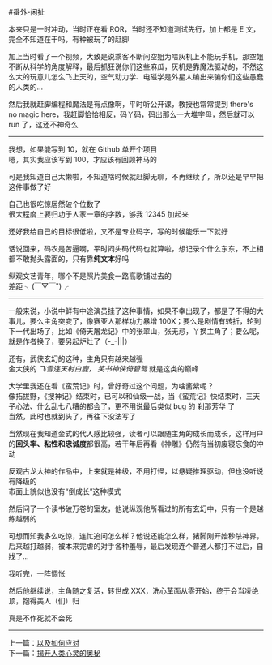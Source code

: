 #番外-闲扯


本来只是一时冲动，当时正在看 ROR，当时还不知道测试先行，加上都是 E 文，完全不知道在干吗，有种被玩了的赶脚  

加上当时看了一个视频，大致是说乘客不断问空姐为啥灰机上不能玩手机，那空姐不断从科学的角度解释，最后抓狂说你们这些麻瓜，灰机是靠魔法驱动的，不然这么大的玩意儿怎么飞上天的，空气动力学、电磁学是外星人编出来骗你们这些愚蠢的人类的...

然后我就赶脚编程和魔法是有点像啊，平时听公开课，教授也常常提到 there's no magic here，我赶脚恰恰相反，码丫码，码出那么一大堆字母，然后就可以 run 了，这还不神奇么

---

我想，如果能写到 10，就在 Github 单开个项目  
嗯，其实我应该写到 100，才应该有回顾神马的  

可是我知道自己太懒啦，不知道啥时候就赶脚无聊，不再继续了，所以还是早早把这件事做了好

自己也很吃惊居然破个位数了  
很大程度上要归功于人家一章的字数，够我 12345 加起来  

还好我给自己的目标很低啦，又不是专业码字，写的时候能乐一下就好  

话说回来，码农是苦逼啊，平时闷头码代码也就算啦，想记录个什么东东，不上相都不敢抛头露面的，只有靠**纯文本**好吗  

纵观文艺青年，哪个不是照片美食一路高歌铺过去的  
差距  ╮(￣▽￣")╭ 


---

一般来说，小说中鲜有中途演员挂了这种事情，如果不幸出现了，都是了不得的大事儿，要么主角突变了，像赛亚人那样功力暴增 100X；要么是剧情有转折，轮到下一代出场了，比如《倚天屠龙记》中的张翠山，张无忌，丫换主角了；要么呢，就是作者换了，要另起炉灶了（-_-|||）    

还有，武侠玄幻的这种，主角只有越来越强  
金大侠的 *飞雪连天射白鹿， 笑书神侠倚碧鸳* 就是这类的巅峰    

大学里我还在看《蛮荒记》时，曾好奇过这个问题，为啥酱紫呢？  
像拓拔野，《搜神记》结束时，已可以和仙级一战，当《蛮荒记》快结束时，三天子心法、什么乱七八糟的都会了，更不用说最后类似 bug 的 刹那芳华 了   
当然，此时也就到头了，再往下没法写了  

当然现在我知道金式的代入感比较强，读者可以跟随主角的成长而成长，这样用户的**回头率、粘性和忠诚度**都很高，若干年后再看《神雕》仍然有当初废寝忘食的冲动    

反观古龙大神的作品中，上来就是神级，不用打怪，以悬疑推理驱动，但也没听说有降级的  
市面上貌似也没有“倒成长”这种模式  

然后问了一个读书破万卷的室友，他说纵观他所看过的所有玄幻中，只有一个是越练越弱的  

可想而知我多么吃惊，连忙追问怎么样？他说还能怎么样，猪脚刚开始秒杀神界，后来越打越弱，被本来完虐的对手各种羞辱，最后发现连个普通人都打不过后，自戕了...  

我听完，一阵惆怅  

然后他继续说，主角随之复活，转世成 XXX，洗心革面从零开始，终于会当凌绝顶，抱得美人（们）归

真是不作死就不会死


-------
上一篇：[以及如何应对](https://github.com/Artwalk/LittleMaster/blob/master/Contents/09.md)  
下一篇：[揭开人类心灵的奥秘](https://github.com/Artwalk/LittleMaster/blob/master/Contents/11.md)